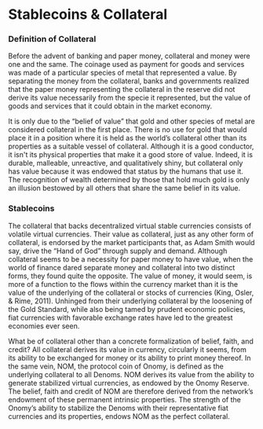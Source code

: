# Stablecoins & Collateral

### Definition of Collateral

Before the advent of banking and paper money, collateral and money were one and the same. The coinage used as payment for goods and services was made of a particular species of metal that represented a value. By separating the money from the collateral, banks and governments realized that the paper money representing the collateral in the reserve did not derive its value necessarily from the specie it represented, but the value of goods and services that it could obtain in the market economy.&#x20;

It is only due to the “belief of value” that gold and other species of metal are considered collateral in the first place. There is no use for gold that would place it in a position where it is held as the world’s collateral other than its properties as a suitable vessel of collateral. Although it is a good conductor, it isn't its physical properties that make it a good store of value. Indeed, it is durable, malleable, unreactive, and qualitatively shiny, but collateral only has value because it was endowed that status by the humans that use it. The recognition of wealth determined by those that hold much gold is only an illusion bestowed by all others that share the same belief in its value.

### Stablecoins

The collateral that backs decentralized virtual stable currencies consists of volatile virtual currencies. Their value as collateral, just as any other form of collateral, is endorsed by the market participants that, as Adam Smith would say, drive the “Hand of God” through supply and demand. Although collateral seems to be a necessity for paper money to have value, when the world of finance dared separate money and collateral into two distinct forms, they found quite the opposite. The value of money, it would seem, is more of a function to the flows within the currency market than it is the value of the underlying of the collateral or stocks of currencies (King, Osler, & Rime, 2011). Unhinged from their underlying collateral by the loosening of the Gold Standard, while also being tamed by prudent economic policies, fiat currencies with favorable exchange rates have led to the greatest economies ever seen.

What be of collateral other than a concrete formalization of belief, faith, and credit?  All collateral derives its value in currency, circularly it seems, from its ability to be exchanged for money or its ability to print money thereof. In the same vein, NOM, the protocol coin of Onomy, is defined as the underlying collateral to all Denoms. NOM derives its value from the ability to generate stabilized virtual currencies, as endowed by the Onomy Reserve. The belief, faith and credit of NOM are therefore derived from the network’s endowment of these permanent intrinsic properties. The strength of the Onomy’s ability to stabilize the Denoms with their representative fiat currencies and its properties, endows NOM as the perfect collateral.
